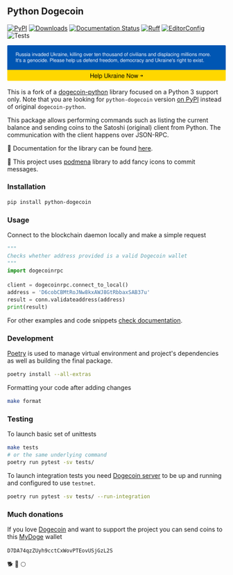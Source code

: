 ## Python Dogecoin

[![PyPI](https://img.shields.io/pypi/v/python-dogecoin)](https://pypi.org/project/python-dogecoin)
[![Downloads](https://pepy.tech/badge/python-dogecoin)](https://pepy.tech/project/python-dogecoin)
[![Documentation Status](https://readthedocs.org/projects/python-dogecoin/badge/?version=latest)](https://python-dogecoin.readthedocs.io/en/latest/?badge=latest)
[![Ruff](https://img.shields.io/endpoint?url=https://raw.githubusercontent.com/charliermarsh/ruff/main/assets/badge/v2.json)](https://github.com/astral-sh/ruff)
[![EditorConfig](https://img.shields.io/badge/-EditorConfig-grey?logo=editorconfig)](https://editorconfig.org/)
![Tests](https://github.com/bmwant/python-dogecoin/actions/workflows/tests.yml/badge.svg)


[![Stand With Ukraine](https://raw.githubusercontent.com/vshymanskyy/StandWithUkraine/main/banner2-direct.svg)](https://vshymanskyy.github.io/StandWithUkraine/)


This is a fork of a [dogecoin-python](https://github.com/jcsaaddupuy/dogecoin-python) library focused on a Python 3 support only. Note that you are looking for `python-dogecoin` version [on PyPI](https://pypi.org/project/python-dogecoin/) instead of original `dogecoin-python`.

This package allows performing commands such as listing the current balance and sending coins to the Satoshi (original) client from Python. The communication with the client happens over JSON-RPC.

📖 Documentation for the library can be found [here](https://python-dogecoin.readthedocs.io/en/latest/).

🍋 This project uses [podmena](https://github.com/bmwant/podmena) library to add fancy icons to commit messages.

### Installation

```bash
pip install python-dogecoin
```

### Usage

Connect to the blockchain daemon locally and make a simple request

```python
"""
Checks whether address provided is a valid Dogecoin wallet
"""
import dogecoinrpc

client = dogecoinrpc.connect_to_local()
address = 'D6cobCBMtRoJNw8kxAWJ8GtRbbaxSAB37u'
result = conn.validateaddress(address)
print(result)
```

For other examples and code snippets [check documentation](https://python-dogecoin.readthedocs.io/en/latest/).

### Development

[Poetry](https://python-poetry.org/docs/#installation) is used to manage virtual environment and project's dependencies as well as building the final package.

```bash
poetry install --all-extras
```

Formatting your code after adding changes

```bash
make format
```

### Testing

To launch basic set of unittests

```bash
make tests
# or the same underlying command
poetry run pytest -sv tests/
```

To launch integration tests you need [Dogecoin server](https://github.com/dogecoin/dogecoin) to be up and running and configured to use `testnet`.

```bash
poetry run pytest -sv tests/ --run-integration
```

### Much donations

If you love [Dogecoin](https://dogecoin.com/) and want to support the project you can send coins to this [MyDoge](https://www.mydoge.com/) wallet

`D7DA74qzZUyh9cctCxWovPTEovUSjGzL2S`

🐕 🚀 🌕
